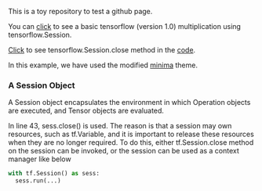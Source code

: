 

This is a toy repository to test a github page.

You can [click](https://github.com/ffliza/hello-world/blob/master/matrix_multiplication_tf.py) to see a basic tensorflow (version 1.0) multiplication using tensorflow.Session. 

[Click](https://ffliza.github.io/hello-world-tf-Session/) to see tensorflow.Session.close method in the [code](https://github.com/ffliza/hello-world/blob/master/matrix_multiplication_tf.py). 

In this example, we have used the modified [minima](https://pages.github.com/themes/) theme.

### A Session Object

A Session object encapsulates the environment in which Operation objects are executed, and Tensor objects are evaluated.

In line 43, sess.close() is used. The reason is that a session may own resources, such as tf.Variable, and it is important to release these resources when they are no longer required. To do this, either tf.Session.close method on the session can be invoked, or the session can be used as a context manager like below

```python
with tf.Session() as sess:
  sess.run(...)
```

